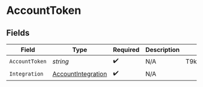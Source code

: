 # AccountToken


## Fields

| Field                                                           | Type                                                            | Required                                                        | Description                                                     | Example                                                         |
| --------------------------------------------------------------- | --------------------------------------------------------------- | --------------------------------------------------------------- | --------------------------------------------------------------- | --------------------------------------------------------------- |
| `AccountToken`                                                  | *string*                                                        | :heavy_check_mark:                                              | N/A                                                             | T9klMDQrcHdm9jrtHuOS2Nf06BIHwMNjpPXPMB                          |
| `Integration`                                                   | [AccountIntegration](../../models/shared/accountintegration.md) | :heavy_check_mark:                                              | N/A                                                             |                                                                 |